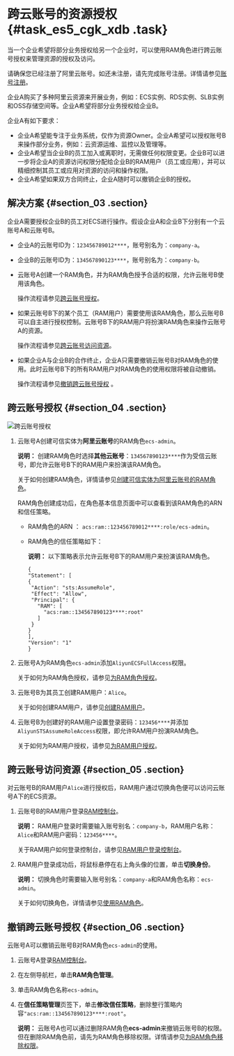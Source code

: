 # 跨云账号的资源授权 {#task_es5_cgk_xdb .task}

当一个企业希望将部分业务授权给另一个企业时，可以使用RAM角色进行跨云账号授权来管理资源的授权及访问。

请确保您已经注册了阿里云账号。如还未注册，请先完成账号注册。详情请参见[账号注册](https://account.alibabacloud.com/register/intl_register.htm)。

企业A购买了多种阿里云资源来开展业务，例如：ECS实例、RDS实例、SLB实例和OSS存储空间等。企业A希望将部分业务授权给企业B。

企业A有如下要求：

-   企业A希望能专注于业务系统，仅作为资源Owner。企业A希望可以授权账号B来操作部分业务，例如：云资源运维、监控以及管理等。
-   企业A希望当企业B的员工加入或离职时，无需做任何权限变更。企业B可以进一步将企业A的资源访问权限分配给企业B的RAM用户（员工或应用），并可以精细控制其员工或应用对资源的访问和操作权限。
-   企业A希望如果双方合同终止，企业A随时可以撤销企业B的授权。

## 解决方案 {#section_03 .section}

企业A需要授权企业B的员工对ECS进行操作。假设企业A和企业B下分别有一个云账号A和云账号B。

-   企业A的云账号ID为：`123456789012****`，账号别名为：`company-a`。
-   企业B的云账号ID为：`134567890123****`，账号别名为：`company-b`。

-   云账号A创建一个RAM角色，并为RAM角色授予合适的权限，允许云账号B使用该角色。

    操作流程请参见[跨云账号授权](#section_04)。

-   如果云账号B下的某个员工（RAM用户）需要使用该RAM角色，那么云账号B可以自主进行授权控制。云账号B下的RAM用户将扮演RAM角色来操作云账号A的资源。

    操作流程请参见[跨云账号访问资源](#section_05)。

-   如果企业A与企业B的合作终止，企业A只需要撤销云账号B对RAM角色的使用。此时云账号B下的所有RAM用户对RAM角色的使用权限将被自动撤销。

    操作流程请参见[撤销跨云账号授权](#section_06) 。


## 跨云账号授权 {#section_04 .section}

![跨云账号授权](http://static-aliyun-doc.oss-cn-hangzhou.aliyuncs.com/assets/img/23776/156766138614408_zh-CN.png)

1.  云账号A创建可信实体为**阿里云账号**的RAM角色`ecs-admin`。 

    **说明：** 创建RAM角色时选择**其他云账号**：`134567890123****`作为受信云账号，即允许云账号B下的RAM用户来扮演该RAM角色。

    关于如何创建RAM角色，详情请参见[创建可信实体为阿里云账号的RAM角色](../intl.zh-CN/用户指南/角色/创建RAM角色/创建可信实体为阿里云账号的RAM角色.md#)。

    RAM角色创建成功后，在角色基本信息页面中可以查看到该RAM角色的ARN和信任策略。

    -   RAM角色的ARN ： `acs:ram::123456789012****:role/ecs-admin`。
    -   RAM角色的信任策略如下：

        **说明：** 以下策略表示允许云账号B下的RAM用户来扮演该RAM角色。

        ``` {#codeblock_32i_pd4_ftl .language-json}
        {
        "Statement": [
        {
         "Action": "sts:AssumeRole",
         "Effect": "Allow",
         "Principal": {
           "RAM": [
             "acs:ram::134567890123****:root"
           ]
         }
        }
        ],
        "Version": "1"
        }
        ```

2.  云账号A为RAM角色`ecs-admin`添加`AliyunECSFullAccess`权限。 

    关于如何为RAM角色授权，请参见[为RAM角色授权](../intl.zh-CN/用户指南/角色/为RAM角色授权.md#)。

3.  云账号B为其员工创建RAM用户：`Alice`。 

    关于如何创建RAM用户，请参见[创建RAM用户](../intl.zh-CN/用户指南/用户/创建RAM用户.md#)。

4.  云账号B为创建好的RAM用户设置登录密码：`123456****`并添加`AliyunSTSAssumeRoleAccess`权限，即允许RAM用户扮演RAM角色。 

    关于如何为RAM用户授权，请参见[为RAM用户授权](../intl.zh-CN/用户指南/用户/为RAM用户授权.md#)。


## 跨云账号访问资源 {#section_05 .section}

对云账号B的RAM用户`Alice`进行授权后，RAM用户通过切换角色便可以访问云账号A下的ECS资源。

1.  云账号B的RAM用户登录[RAM控制台](https://ram.console.aliyun.com/)。 

    **说明：** RAM用户登录时需要输入账号别名：`company-b`，RAM用户名称：`Alice`和RAM用户密码：`123456****`。

    关于RAM用户如何登录控制台，请参见[RAM用户登录控制台](../intl.zh-CN/用户指南/用户/RAM用户登录控制台.md#)。

2.  RAM用户登录成功后，将鼠标悬停在右上角头像的位置，单击**切换身份**。 

    **说明：** 切换角色时需要输入账号别名：`company-a`和RAM角色名称：`ecs-admin`。

    关于如何切换角色，详情请参见[使用RAM角色](../intl.zh-CN/用户指南/角色/使用RAM角色.md#)。


## 撤销跨云账号授权 {#section_06 .section}

云账号A可以撤销云账号B对RAM角色`ecs-admin`的使用。

1.  云账号A登录[RAM控制台](https://ram.console.aliyun.com/)。
2.  在左侧导航栏，单击**RAM角色管理**。
3.  单击RAM角色名称`ecs-admin`。
4.  在**信任策略管理**页签下，单击**修改信任策略**，删除整行策略内容`"acs:ram::134567890123****:root"`。 

    **说明：** 云账号A也可以通过删除RAM角色**ecs-admin**来撤销云账号B的权限。但在删除RAM角色前，请先为RAM角色移除权限。详情请参见[为RAM角色移除权限](../intl.zh-CN/用户指南/角色/为RAM角色移除权限.md#)。


